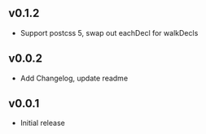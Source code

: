 ## v0.1.2
- Support postcss 5, swap out eachDecl for walkDecls

## v0.0.2
- Add Changelog, update readme

## v0.0.1
- Initial release
